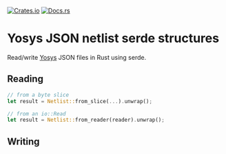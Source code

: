 [![Crates.io](https://img.shields.io/crates/v/yosys-netlist-json.svg)](https://crates.io/crates/yosys-netlist-json)
[![Docs.rs](https://img.shields.io/badge/docs.rs-yosys--netlist--json-informational.svg)](https://docs.rs/yosys-netlist-json)

# Yosys JSON netlist serde structures

Read/write [Yosys](https://github.com/YosysHQ/yosys) JSON files in Rust using serde.

## Reading

```rust
// from a byte slice
let result = Netlist::from_slice(...).unwrap();

// from an io::Read
let result = Netlist::from_reader(reader).unwrap();
```

## Writing

```rust
```
